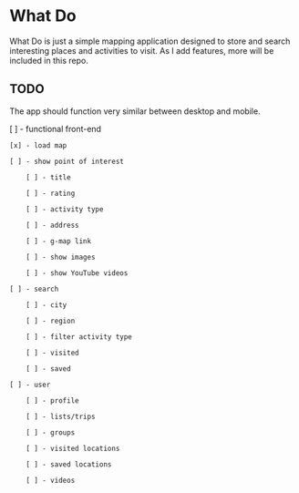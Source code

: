 # What Do

What Do is just a simple mapping application designed to store and search interesting places and activities to visit. As I add features, more will be included in this repo.

## TODO

The app should function very similar between desktop and mobile.

[ ] - functional front-end

    [x] - load map

    [ ] - show point of interest

        [ ] - title

        [ ] - rating

        [ ] - activity type

        [ ] - address

        [ ] - g-map link

        [ ] - show images

        [ ] - show YouTube videos

    [ ] - search

        [ ] - city

        [ ] - region

        [ ] - filter activity type

        [ ] - visited

        [ ] - saved

    [ ] - user

        [ ] - profile

        [ ] - lists/trips

        [ ] - groups

        [ ] - visited locations

        [ ] - saved locations

        [ ] - videos
